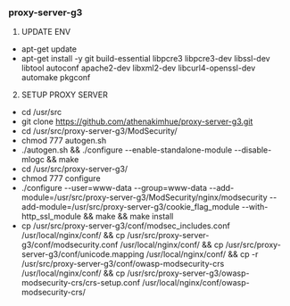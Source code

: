 ### proxy-server-g3
1. UPDATE ENV
 - apt-get update
 - apt-get install -y git build-essential libpcre3 libpcre3-dev libssl-dev libtool autoconf apache2-dev libxml2-dev libcurl4-openssl-dev automake pkgconf

2. SETUP PROXY SERVER
 - cd /usr/src
 - git clone https://github.com/athenakimhue/proxy-server-g3.git
 - cd /usr/src/proxy-server-g3/ModSecurity/
 - chmod 777 autogen.sh
 - ./autogen.sh  && ./configure --enable-standalone-module --disable-mlogc && make
 - cd /usr/src/proxy-server-g3/
 - chmod 777 configure
 - ./configure --user=www-data --group=www-data --add-module=/usr/src/proxy-server-g3/ModSecurity/nginx/modsecurity  --add-module=/usr/src/proxy-server-g3/cookie_flag_module --with-http_ssl_module && make && make install
 - cp /usr/src/proxy-server-g3/conf/modsec_includes.conf /usr/local/nginx/conf/
 && cp /usr/src/proxy-server-g3/conf/modsecurity.conf /usr/local/nginx/conf/
 && cp /usr/src/proxy-server-g3/conf/unicode.mapping /usr/local/nginx/conf/
 && cp -r /usr/src/proxy-server-g3/conf/owasp-modsecurity-crs /usr/local/nginx/conf/
 && cp /usr/src/proxy-server-g3/owasp-modsecurity-crs/crs-setup.conf /usr/local/nginx/conf/owasp-modsecurity-crs/



 
